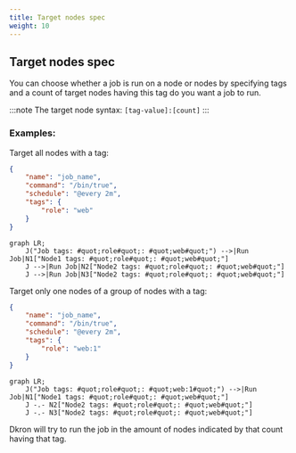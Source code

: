 ```yaml
---
title: Target nodes spec
weight: 10
---
```


## Target nodes spec

You can choose whether a job is run on a node or nodes by specifying tags and a count of target nodes having this tag do you want a job to run.

:::note
The target node syntax: `[tag-value]:[count]`
:::

### Examples:

Target all nodes with a tag:

```json
{
    "name": "job_name",
    "command": "/bin/true",
    "schedule": "@every 2m",
    "tags": {
        "role": "web"
    }
}
```

```mermaid
graph LR;
    J("Job tags: #quot;role#quot;: #quot;web#quot;") -->|Run Job|N1["Node1 tags: #quot;role#quot;: #quot;web#quot;"]
    J -->|Run Job|N2["Node2 tags: #quot;role#quot;: #quot;web#quot;"]
    J -->|Run Job|N3["Node2 tags: #quot;role#quot;: #quot;web#quot;"]
```

Target only one nodes of a group of nodes with a tag:

```json
{
    "name": "job_name",
    "command": "/bin/true",
    "schedule": "@every 2m",
    "tags": {
        "role": "web:1"
    }
}
```

```mermaid
graph LR;
    J("Job tags: #quot;role#quot;: #quot;web:1#quot;") -->|Run Job|N1["Node1 tags: #quot;role#quot;: #quot;web#quot;"]
    J -.- N2["Node2 tags: #quot;role#quot;: #quot;web#quot;"]
    J -.- N3["Node2 tags: #quot;role#quot;: #quot;web#quot;"]
```

Dkron will try to run the job in the amount of nodes indicated by that count having that tag.

